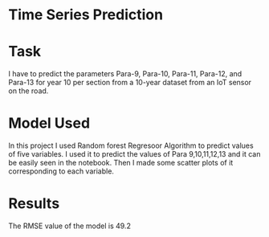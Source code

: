 # Time Series Prediction

# Task
I have to predict the parameters Para-9, Para-10, Para-11, Para-12, and Para-13 for year 10 per section from a 10-year dataset from an IoT sensor on the road.

# Model Used
In this project I used Random forest Regresoor Algorithm to predict values of five variables. I used it to predict the values of Para 9,10,11,12,13 and it can be easily seen in the notebook. Then I made some scatter plots of it corresponding to each variable.

# Results
The RMSE value of the model is 49.2
